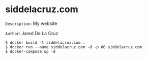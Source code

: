 siddelacruz.com
===============

`Description`:  My website

`Author`:     Jared De La Cruz

```
$ docker build -t siddelacruz.com .
$ docker run --name siddelacruz.com -d -p 80 siddelacruz.com
$ docker-compose up -d
```
